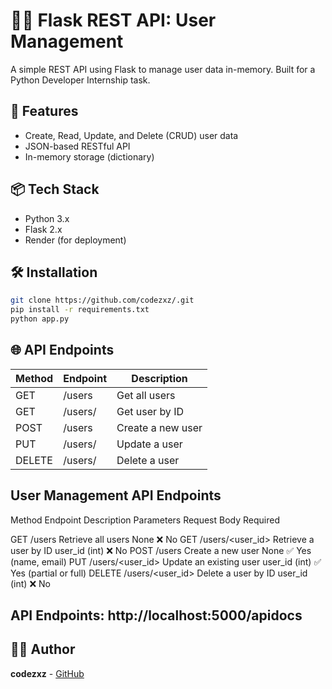 # 🧑‍💻 Flask REST API: User Management

A simple REST API using Flask to manage user data in-memory. Built for a Python Developer Internship task.

## 🚀 Features

- Create, Read, Update, and Delete (CRUD) user data
- JSON-based RESTful API
- In-memory storage (dictionary)

## 📦 Tech Stack

- Python 3.x
- Flask 2.x
- Render (for deployment)

## 🛠 Installation

```bash
git clone https://github.com/codezxz/.git
pip install -r requirements.txt
python app.py
```

## 🌐 API Endpoints

| Method | Endpoint       | Description         |
|--------|----------------|---------------------|
| GET    | /users         | Get all users       |
| GET    | /users/<id>    | Get user by ID      |
| POST   | /users         | Create a new user   |
| PUT    | /users/<id>    | Update a user       |
| DELETE | /users/<id>    | Delete a user       |


## User Management API Endpoints

Method	Endpoint	Description	Parameters	Request Body Required

GET	/users	Retrieve all users	None	❌ No
GET	/users/<user_id>	Retrieve a user by ID	user_id (int)	❌ No
POST	/users	Create a new user	None	✅ Yes (name, email)
PUT	/users/<user_id>	Update an existing user	user_id (int)	✅ Yes (partial or full)
DELETE	/users/<user_id>	Delete a user by ID	user_id (int)	❌ No

## API Endpoints: http://localhost:5000/apidocs

## 👨‍💻 Author

**codezxz** - [GitHub](https://github.com/codezxz)
